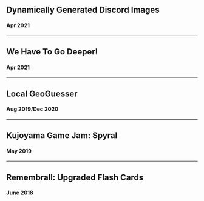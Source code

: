 ## Dynamically Generated Discord Images

#### Apr 2021

---

## We Have To Go Deeper!

#### Apr 2021

---

## Local GeoGuesser

#### Aug 2019/Dec 2020

---

## Kujoyama Game Jam: Spyral

#### May 2019

---

## Remembrall: Upgraded Flash Cards

#### June 2018
